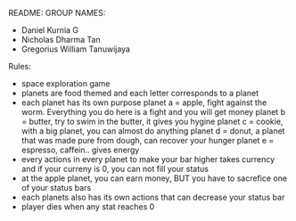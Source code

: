 README:
GROUP NAMES:
- Daniel Kurnia G
- Nicholas Dharma Tan
- Gregorius William Tanuwijaya

Rules:
- space exploration game
- planets are food themed and each letter corresponds to a planet
- each planet has its own purpose
planet a = apple, fight against the worm. Everything you do here is a fight and you will get money
planet b = butter, try to swim in the butter, it gives you hygine
planet c = cookie, with a big planet, you can almost do anything
planet d = donut, a planet that was made pure from dough, can recover your hunger
planet e = espresso, caffein.. gives energy
- every actions in every planet to make your bar higher takes currency and if your curreny is 0, you can not fill your status
- at the apple planet, you can earn money, BUT you have to sacrefice one of your status bars
- each planets also has its own actions that can decrease your status bar
- player dies when any stat reaches 0